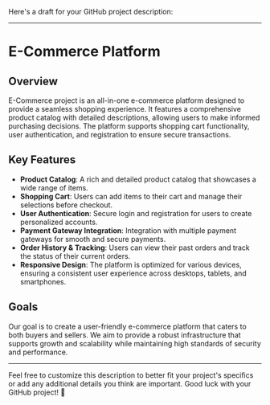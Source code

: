  Here's a draft for your GitHub project description:

---

# E-Commerce Platform

## Overview
E-Commerce project is an all-in-one e-commerce platform designed to provide a seamless shopping experience. It features a comprehensive product catalog with detailed descriptions, allowing users to make informed purchasing decisions. The platform supports shopping cart functionality, user authentication, and registration to ensure secure transactions.

## Key Features
- **Product Catalog**: A rich and detailed product catalog that showcases a wide range of items.
- **Shopping Cart**: Users can add items to their cart and manage their selections before checkout.
- **User Authentication**: Secure login and registration for users to create personalized accounts.
- **Payment Gateway Integration**: Integration with multiple payment gateways for smooth and secure payments.
- **Order History & Tracking**: Users can view their past orders and track the status of their current orders.
- **Responsive Design**: The platform is optimized for various devices, ensuring a consistent user experience across desktops, tablets, and smartphones.

## Goals
Our goal is to create a user-friendly e-commerce platform that caters to both buyers and sellers. We aim to provide a robust infrastructure that supports growth and scalability while maintaining high standards of security and performance.

---

Feel free to customize this description to better fit your project's specifics or add any additional details you think are important. Good luck with your GitHub project! 🚀
